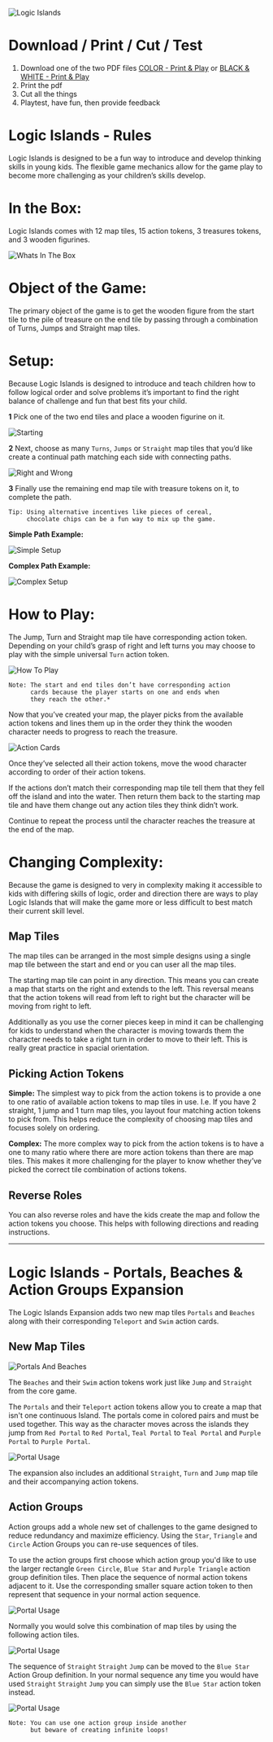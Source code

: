 ![Logic Islands](/readme-images/splash.jpg)

# Download / Print / Cut / Test

1. Download one of the two PDF files [COLOR - Print & Play](/PRINT-ME---COLOR.pdf) or [BLACK & WHITE - Print & Play](/PRINT-ME---B&W.pdf)
2. Print the pdf
3. Cut all the things
4. Playtest, have fun, then provide feedback


# Logic Islands  - Rules

Logic Islands is designed to be a fun way to introduce and develop thinking skills in young kids. The flexible game mechanics allow for the game play to become more challenging as your children’s skills develop.

# In the Box:
Logic Islands comes with 12 map tiles, 15 action tokens, 3 treasures tokens, and 3 wooden figurines.

![Whats In The Box](/readme-images/in-the-box.jpg)

# Object of the Game:
The primary object of the game is to get the wooden figure from the start tile to the pile of treasure on the end tile by passing through a combination of Turns, Jumps and Straight map tiles.

# Setup:
Because Logic Islands is designed to introduce and teach children how to follow logical order and solve problems it’s important to find the right balance of challenge and fun that best fits your child.

**1** Pick one of the two end tiles and place a wooden figurine on it.

![Starting](/readme-images/start.jpg)

**2** Next, choose as many `Turns`, `Jumps` or `Straight` map tiles that you’d like create a continual path matching each side with connecting paths.

![Right and Wrong](/readme-images/right-wrong-setup.jpg)

**3** Finally use the remaining end map tile with treasure tokens on it, to complete the path.

```
Tip: Using alternative incentives like pieces of cereal,
     chocolate chips can be a fun way to mix up the game.
```

**Simple Path Example:**

![Simple Setup](/readme-images/setup.jpg)

**Complex Path Example:**

![Complex Setup](/readme-images/complex.jpg)

# How to Play:

The Jump, Turn and Straight map tile have corresponding action token. Depending on your child’s grasp of right and left turns you may choose to play with the simple universal `Turn` action token.

![How To Play](/readme-images/how-to-play.jpg)

```
Note: The start and end tiles don’t have corresponding action
      cards because the player starts on one and ends when
      they reach the other.*
```

Now that you’ve created your map, the player picks from the available action tokens and lines them up in the order they think the wooden character needs to progress to reach the treasure.

![Action Cards](/readme-images/action-cards.jpg)

Once they’ve selected all their action tokens, move the wood character according to order of their action tokens.

If the actions don’t match their corresponding map tile tell them that they fell off the island and into the water. Then return them back to the starting map tile and have them change out any action tiles they think didn’t work.

Continue to repeat the process until the character reaches the treasure at the end of the map.


# Changing Complexity:

Because the game is designed to very in complexity making it accessible to kids with differing skills of logic, order and direction there are ways to play Logic Islands that will make the game more or less difficult to best match their current skill level.

## Map Tiles

The map tiles can be arranged in the most simple designs using a single map tile between the start and end or you can user all the map tiles.

The starting map tile can point in any direction. This means you can create a map that starts on the right and extends to the left. This reversal means that the action tokens will read from left to right but the character will be moving from right to left.

Additionally as you use the corner pieces keep in mind it can be challenging for kids to understand when the character is moving towards them the character needs to take a right turn in order to move to their left. This is really great practice in spacial orientation.

## Picking Action Tokens

**Simple:** The simplest way to pick from the action tokens is to provide a one to one ratio of available action tokens to map tiles in use. I.e. If you have 2 straight, 1 jump and 1 turn map tiles, you layout four matching action tokens to pick from. This helps reduce the complexity of choosing map tiles and focuses solely on ordering.

**Complex:** The more complex way to pick from the action tokens is to have a one to many ratio where there are more action tokens than there are map tiles. This makes it more challenging for the player to know whether they’ve picked the correct tile combination of actions tokens.

## Reverse Roles

You can also reverse roles and have the kids create the map and follow the action tokens you choose. This helps with following directions and reading instructions.


---

# Logic Islands - Portals, Beaches & Action Groups Expansion

The Logic Islands Expansion adds two new map tiles `Portals` and `Beaches` along with their corresponding `Teleport` and `Swim` action cards.

## New Map Tiles

![Portals And Beaches](/readme-images/expantion.jpg)

The `Beaches` and their `Swim` action tokens work just like `Jump` and `Straight` from the core game.

The `Portals` and their `Teleport` action tokens allow you to create a map that isn't one continuous Island. The portals come in colored pairs and must be used together. This way as the character moves across the islands they jump from `Red Portal` to `Red Portal`, `Teal Portal` to `Teal Portal` and `Purple Portal` to `Purple Portal`.

![Portal Usage](/readme-images/portal-usage.jpg)

The expansion also includes an additional `Straight`, `Turn` and `Jump` map tile and their accompanying action tokens.

## Action Groups

Action groups add a whole new set of challenges to the game designed to reduce redundancy and maximize efficiency. Using the `Star`, `Triangle` and `Circle` Action Groups you can re-use sequences of tiles.

To use the action groups first choose which action group you'd like to use the larger rectangle `Green Circle`, `Blue Star` and `Purple Triangle` action group definition tiles. Then place the sequence of normal action tokens adjacent to it. Use the corresponding smaller square action token to then represent that sequence in your normal action sequence.

![Portal Usage](/readme-images/action-group-map.jpg)

Normally you would solve this combination of map tiles by using the following action tiles.

![Portal Usage](/readme-images/without-actions.jpg)

The sequence of `Straight` `Straight` `Jump` can be moved to the `Blue Star` Action Group definition. In your normal sequence any time you would have used `Straight` `Straight` `Jump` you can simply use the `Blue Star` action token instead.

![Portal Usage](/readme-images/with-actions.jpg)

```
Note: You can use one action group inside another
      but beware of creating infinite loops!
```
